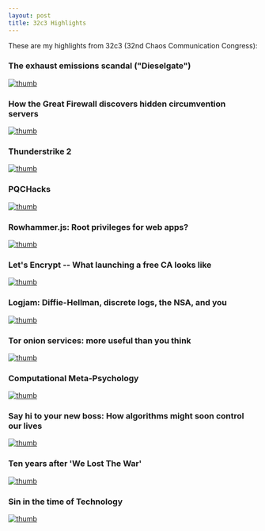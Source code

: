 ```yaml
---
layout: post
title: 32c3 Highlights
---
```


These are my highlights from 32c3 (32nd Chaos Communication Congress):

### The exhaust emissions scandal ("Dieselgate")

[![thumb](https://img.youtube.com/vi/d9HJw3AUvGk/sddefault.jpg)](https://www.youtube.com/watch?v=d9HJw3AUvGk)

### How the Great Firewall discovers hidden circumvention servers

[![thumb](https://img.youtube.com/vi/zcC5K7QTdvM/sddefault.jpg)](https://www.youtube.com/watch?v=zcC5K7QTdvM)

### Thunderstrike 2

[![thumb](https://img.youtube.com/vi/TvLQBsTIUXE/sddefault.jpg)](https://www.youtube.com/watch?v=TvLQBsTIUXE)

### PQCHacks

[![thumb](https://img.youtube.com/vi/-LlkJZJ5DMQ/sddefault.jpg)](https://www.youtube.com/watch?v=-LlkJZJ5DMQ)

### Rowhammer.js: Root privileges for web apps?

[![thumb](https://img.youtube.com/vi/9L5MJ43nbkI/sddefault.jpg)](https://www.youtube.com/watch?v=9L5MJ43nbkI)

### Let's Encrypt -- What launching a free CA looks like

[![thumb](https://img.youtube.com/vi/g2_wbp5vxNs/sddefault.jpg)](https://www.youtube.com/watch?v=g2_wbp5vxNs)

### Logjam: Diffie-Hellman, discrete logs, the NSA, and you

[![thumb](https://img.youtube.com/vi/mS8gm-_rJgM/sddefault.jpg)](https://www.youtube.com/watch?v=mS8gm-_rJgM)

### Tor onion services: more useful than you think

[![thumb](https://img.youtube.com/vi/wHmxCeLpveA/sddefault.jpg)](https://www.youtube.com/watch?v=wHmxCeLpveA)

### Computational Meta-Psychology

[![thumb](https://img.youtube.com/vi/WRdJCFEqFTU/sddefault.jpg)](https://www.youtube.com/watch?v=WRdJCFEqFTU)

### Say hi to your new boss: How algorithms might soon control our lives

[![thumb](https://img.youtube.com/vi/7JtaNU79550/sddefault.jpg)](https://www.youtube.com/watch?v=7JtaNU79550)

### Ten years after 'We Lost The War'

[![thumb](https://img.youtube.com/vi/P4k7RKx4OQM/sddefault.jpg)](https://www.youtube.com/watch?v=P4k7RKx4OQM)

### Sin in the time of Technology

[![thumb](https://img.youtube.com/vi/fF2MxkDzlVg/sddefault.jpg)](https://www.youtube.com/watch?v=fF2MxkDzlVg)
